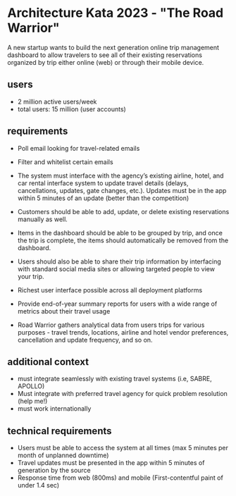 # Architecture Kata 2023 - "The Road Warrior"
A new startup wants to build the next generation online trip management dashboard to allow travelers to see all of their existing reservations organized by trip either online (web) or through their mobile device.

## users
- 2 million active users/week
- total users: 15 million (user accounts)

## requirements
- Poll email looking for travel-related emails
- Filter and whitelist certain emails
- The system must interface with the agency’s existing airline, hotel, and car rental interface system to update travel details (delays, cancellations, updates, gate changes, etc.). Updates must be in the app within 5 minutes of an update (better than the competition)
- Customers should be able to add, update, or delete existing reservations manually as well.

- Items in the dashboard should be able to be grouped by trip, and once the trip is complete, the items should automatically be removed from the dashboard.
- Users should also be able to share their trip information by interfacing with standard social media sites or allowing targeted people to view your trip.
- Richest user interface possible across all deployment platforms
- Provide end-of-year summary reports for users with a wide range of metrics about their travel usage
- Road Warrior gathers analytical data from users trips for various purposes - travel trends, locations, airline and hotel vendor preferences, cancellation and update frequency, and so on.

## additional context
- must integrate seamlessly with existing travel systems (i.e, SABRE, APOLLO)
- Must integrate with preferred travel agency for quick problem resolution (help me!)
- must work internationally

## technical requirements
- Users must be able to access the system at all times (max 5 minutes per month of unplanned downtime)
- Travel updates must be presented in the app within 5 minutes of generation by the source
- Response time from web (800ms) and mobile (First-contentful paint of under 1.4 sec)
